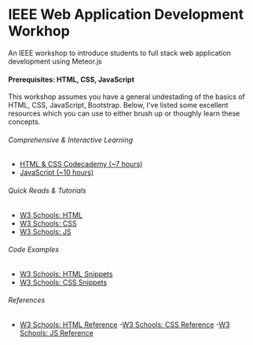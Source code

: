 # IEEE Web Application Development Workhop

An IEEE workshop to introduce students to full stack web application development using Meteor.js

#### Prerequisites: HTML, CSS, JavaScript
This workshop assumes you have a general undestading of the basics of HTML, CSS, JavaScript, Bootstrap. Below, I've listed some excellent resources which you can use to either brush up or thoughly learn these concepts. 

###### Comprehensive & Interactive Learning
  * [HTML & CSS Codecademy (~7 hours)](https://www.codecademy.com/learn/javascript)
  * [JavaScript (~10 hours)](https://www.codecademy.com/learn/javascript)

###### Quick Reads & Tutorials 
* [W3 Schools: HTML](http://www.w3schools.com/html/default.asp)
* [W3 Schools: CSS](http://www.w3schools.com/css/default.asp)
* [W3 Schools: JS](http://www.w3schools.com/js/default.asp)

###### Code Examples

* [W3 Schools: HTML Snippets](http://www.w3schools.com/html/html_examples.asp)
* [W3 Schools: CSS Snippets](http://www.w3schools.com/css/css_examples.asp)

###### References

* [W3 Schools: HTML Reference](http://www.w3schools.com/tags/default.asp)
  -[W3 Schools: CSS Reference](http://www.w3schools.com/cssref/default.asp)
  -[W3 Schools: JS Reference](http://www.w3schools.com/jsref/default.asp)
